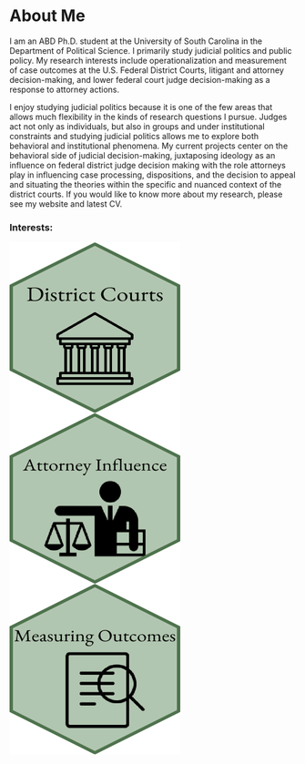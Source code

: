 # About Me

I am an ABD Ph.D. student at the University of South Carolina in the Department of Political Science. I primarily study judicial politics and public policy. My research interests include operationalization and measurement of case outcomes at the U.S. Federal District Courts, litigant and attorney decision-making, and lower federal court judge decision-making as a response to attorney actions.

I enjoy studying judicial politics because it is one of the few areas that allows much flexibility in the kinds of research questions I pursue. Judges act not only as individuals, but also in groups and under institutional constraints and studying judicial politics allows me to explore both behavioral and institutional phenomena. My current projects center on the behavioral side of judicial decision-making, juxtaposing ideology as an influence on federal district judge decision making with the role attorneys play in influencing case processing, dispositions, and the decision to appeal and situating the theories within the specific and nuanced context of the district courts. If you would like to know more about my research, please see my website and latest CV.

### Interests:
<img src="dc.png" width="300" height= "300" align="center" /> <img src="ai.png" width="300" height= "300" align="center" /> <img src="co.png" width="300" height= "300" align="center" />
